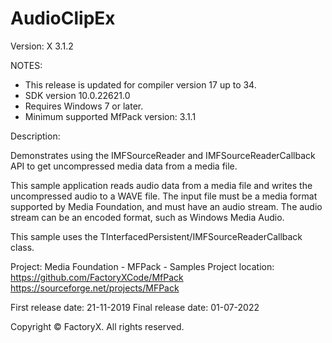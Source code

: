 # AudioClipEx
Version: X 3.1.2

NOTES: 
 - This release is updated for compiler version 17 up to 34.
 - SDK version 10.0.22621.0
 - Requires Windows 7 or later.
 - Minimum supported MfPack version: 3.1.1


Description:

  Demonstrates using the IMFSourceReader and
  IMFSourceReaderCallback API to get uncompressed media
  data from a media file.

  This sample application reads audio data from a media file and
  writes the uncompressed audio to a WAVE file.
  The input file must be a media format supported by Media Foundation,
  and must have  an audio stream. The audio stream can be an encoded
  format, such as Windows Media Audio.

  This sample uses the TInterfacedPersistent/IMFSourceReaderCallback class.


Project: Media Foundation - MFPack - Samples
Project location: https://github.com/FactoryXCode/MfPack
                  https://sourceforge.net/projects/MFPack

First release date: 21-11-2019
Final release date: 01-07-2022


Copyright © FactoryX. All rights reserved.